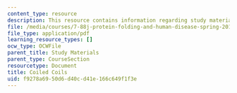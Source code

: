 ```yaml
---
content_type: resource
description: This resource contains information regarding study materials.
file: /media/courses/7-88j-protein-folding-and-human-disease-spring-2015/f9278a6950d6d40cd41e166c649f1f3e_MIT7_88JS15_CoiledCoils.pdf
file_type: application/pdf
learning_resource_types: []
ocw_type: OCWFile
parent_title: Study Materials
parent_type: CourseSection
resourcetype: Document
title: Coiled Coils
uid: f9278a69-50d6-d40c-d41e-166c649f1f3e
---
```

